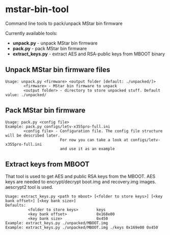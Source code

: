 # mstar-bin-tool

Command line tools to pack/unpack MStar bin firmware

Currently available tools:
 - **unpack.py** - unpack MStar bin firmware
 - **pack.py** - pack MStar bin firmware
 - **extract_keys.py** - extract AES and RSA-public keys from MBOOT binary


## Unpack MStar bin firmware files

```
Usage: unpack.py <firmware> <output folder [default: ./unpacked/]>
        <firmware> - MStar bin firmware to unpack
        <output folder> - directory to store unpacked stuff. Default value: ./unpacked/
```


## Pack MStar bin firmware 
```
Usage: pack.py <config file>
Example: pack.py configs/letv-x355pro-full.ini
		<config file> - Configuration file. The config file structure will be described later.
                        For now you can take a look at configs/letv-x355pro-full.ini
                        and use it as an example
```


## Extract keys from MBOOT
That tool is used to get AES and public RSA keys from the MBOOT. AES keys are needed to encrypt/decrypt 
boot.img and recovery.img images. aescrypt2 tool is used.

```
Usage: extract_keys.py <path to mboot> [<folder to store keys>] [<key bank offset>] [<key bank size>]
Defaults:
          <folder to store keys>        keys
          <key bank offset>             0x168e00
          <key bank size>               0x450
Example: extract_keys.py ./unpacked/MBOOT.img
Example: extract_keys.py ./unpacked/MBOOT.img ./keys 0x169e00 0x450
```

